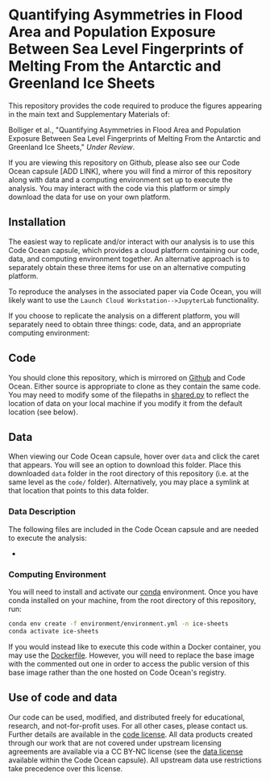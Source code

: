 # Quantifying Asymmetries in Flood Area and Population Exposure Between Sea Level Fingerprints of Melting From the Antarctic and Greenland Ice Sheets

This repository provides the code required to produce the figures appearing in the main text and Supplementary Materials of:

Bolliger et al., "Quantifying Asymmetries in Flood Area and Population Exposure Between Sea Level Fingerprints of Melting From the Antarctic and Greenland Ice Sheets," *Under Review*.

If you are viewing this repository on Github, please also see our Code Ocean capsule [ADD LINK], where you will find a mirror of this repository along with data and a computing environment set up to execute the analysis. You may interact with the code via this platform or simply download the data for use on your own platform.

## Installation

The easiest way to replicate and/or interact with our analysis is to use this Code Ocean capsule, which provides a cloud platform containing our code, data, and computing environment together. An alternative approach is to separately obtain these three items for use on an alternative computing platform.

To reproduce the analyses in the associated paper via Code Ocean, you will likely want to use the `Launch Cloud Workstation-->JupyterLab` functionality.

If you choose to replicate the analysis on a different platform, you will separately need to obtain three things: code, data, and an appropriate computing environment:

## Code

You should clone this repository, which is mirrored on [Github](https://github.com/bolliger32/ice-sheet-impacts) and Code Ocean. Either source is appropriate to clone as they contain the same code. You may need to modify some of the filepaths in [shared.py](code/shared.py) to reflect the location of data on your local machine if you modify it from the default location (see below).

## Data

When viewing our Code Ocean capsule, hover over `data` and click the caret that appears. You will see an option to download this folder. Place this downloaded `data` folder in the root directory of this repository (i.e. at the same level as the `code/` folder). Alternatively, you may place a symlink at that location that points to this data folder.

### Data Description

The following files are included in the Code Ocean capsule and are needed to execute the analysis:

*

### Computing Environment

You will need to install and activate our [conda](https://docs.conda.io/en/latest/miniconda.html) environment. Once you have conda installed on your machine, from the root directory of this repository, run:

```bash
conda env create -f environment/environment.yml -n ice-sheets
conda activate ice-sheets
```

If you would instead like to execute this code within a Docker container, you may use the [Dockerfile](environment/Dockerfile). However, you will need to replace the base image with the commented out one in order to access the public version of this base image rather than the one hosted on Code Ocean's registry.

## Use of code and data

Our code can be used, modified, and distributed freely for educational, research, and not-for-profit uses. For all other cases, please contact us. Further details are available in the [code license](code/LICENSE). All data products created through our work that are not covered under upstream licensing agreements are available via a CC BY-NC license (see the [data license](data/LICENSE) available within the Code Ocean capsule). All upstream data use restrictions take precedence over this license.
